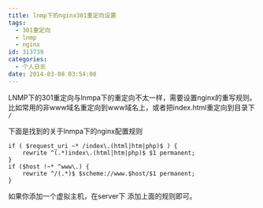 ```yaml
---
title: lnmp下的nginx301重定向设置
tags:
  - 301重定向
  - lnmp
  - nginx
id: 313739
categories:
  - 个人日志
date: 2014-03-08 03:54:08
---
```


LNMP下的301重定向与lnmpa下的重定向不太一样，需要设置nginx的重写规则。比如常用的非www域名重定向到www域名上，或者把index.html重定向到目录下 `/ `

下面是找到的关于lnmpa下的nginx配置规则

```
if ( $request_uri ~* /index\.(html|htm|php)$ ) {
	rewrite ^(.*)index\.(html|htm|php)$ $1 permanent;
}
if ($host !~* ^www\.) {
    rewrite ^/(.*)$ $scheme://www.$host/$1 permanent;
}
```

如果你添加一个虚拟主机，在server下 添加上面的规则即可。